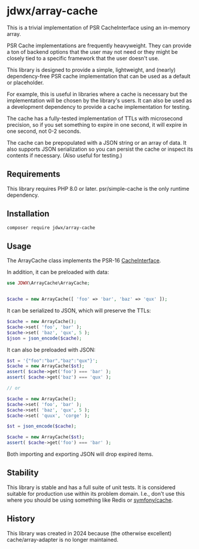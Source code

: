 # jdwx/array-cache

This is a trivial implementation of PSR CacheInterface using an 
in-memory array.

PSR Cache implementations are frequently heavyweight. They can provide
a ton of backend options that the user may not need or they might be
closely tied to a specific framework that the user doesn't use.

This library is designed to provide a simple, lightweight, and
(nearly) dependency-free PSR cache implementation that can be used as a 
default or placeholder.

For example, this is useful in libraries where a cache is necessary
but the implementation will be chosen by the library's users.  It
can also be used as a development dependency to provide a cache 
implementation for testing.

The cache has a fully-tested implementation of TTLs with microsecond 
precision, so if you set something to expire in one second, it will
expire in one second, not 0-2 seconds.

The cache can be prepopulated with a JSON string or an array of data.
It also supports JSON serialization so you can persist the cache
or inspect its contents if necessary. (Also useful for testing.) 

## Requirements

This library requires PHP 8.0 or later.  psr/simple-cache is the
only runtime dependency.

## Installation

```bash
composer require jdwx/array-cache
```

## Usage

The ArrayCache class implements the PSR-16 [CacheInterface](https://www.php-fig.org/psr/psr-16/).

In addition, it can be preloaded with data:

```php
use JDWX\ArrayCache\ArrayCache;


$cache = new ArrayCache([ 'foo' => 'bar', 'baz' => 'qux' ]);
```

It can be serialized to JSON, which will preserve the TTLs:

```php
$cache = new ArrayCache();
$cache->set( 'foo', 'bar' );
$cache->set( 'baz', 'qux', 5 );
$json = json_encode($cache);
```

It can also be preloaded with JSON:

```php
$st = '{"foo":"bar","baz":"qux"}';
$cache = new ArrayCache($st);
assert( $cache->get('foo') === 'bar' );
assert( $cache->get('baz') === 'qux' );

// or

$cache = new ArrayCache();
$cache->set( 'foo', 'bar' );
$cache->set( 'baz', 'qux', 5 );
$cache->set( 'quux', 'corge' );

$st = json_encode($cache);

$cache = new ArrayCache($st);
assert( $cache->get('foo') === 'bar' );
```

Both importing and exporting JSON will drop expired items.

## Stability

This library is stable and has a full suite of unit tests.  It is considered
suitable for production use within its problem domain. I.e., don't use
this where you should be using something like Redis or 
[symfony/cache](https://symfony.com/components/Cache).

## History

This library was created in 2024 because (the otherwise excellent) 
cache/array-adapter is no longer maintained.
